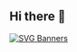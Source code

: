 ## Hi there 👋

[![SVG Banners](https://svg-banners.vercel.app/api?type=luminance&text1=Luminance%20💸&width=800&height=400)](https://github.com/Akshay090/svg-banners)
